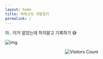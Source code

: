 ```yaml
---
layout: home
title: 박레고의 개발일지
permalink: /
---
```


아.. 이거 알았는데 하지말고 기록하기 😅

![img](https://blog.kakaocdn.net/dn/cvtMPk/btqC0KeZct6/v2K7r7kf1p319b0iv7NCnK/img.webp)

<center>
  <img src="https://hits.seeyoufarm.com/api/count/incr/badge.svg?url=https%3A%2F%2Fparklego.github.io&count_bg=%234FA5E3&title_bg=%235186E1&icon=&icon_color=%23E7E7E7&title=visitors&edge_flat=false" alt="Visitors Count">
</center>

<!-- Memo
1. \_posts의 파일 이름은 날짜와 타이틀 모두 적어야함.
   ex) 2024-03-01-title.md
2. 파일이름의 타이틀이 url의 경로가 되므로, 소문자 영어로 만들 것. -->
